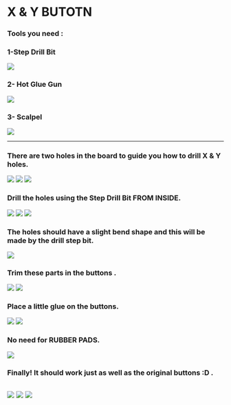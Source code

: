 # X & Y BUTOTN


### Tools you need :
### 1-Step Drill Bit 
![](https://github.com/Gameboypi/SPW/blob/master/X_Y/1.JPG)
### 2- Hot Glue Gun
![](https://github.com/Gameboypi/SPW/blob/master/X_Y/1-2.JPG)
### 3- Scalpel 
![](https://github.com/Gameboypi/SPW/blob/master/X_Y/1-3.JPG)

-----

### There are two holes in the board to guide you how to drill X & Y holes.
![](https://github.com/Gameboypi/SPW/blob/master/X_Y/2.JPG)
![](https://github.com/Gameboypi/SPW/blob/master/X_Y/3.JPG)
![](https://github.com/Gameboypi/SPW/blob/master/X_Y/4.JPG)
### Drill the holes using the Step Drill Bit FROM INSIDE.
![](https://github.com/Gameboypi/SPW/blob/master/X_Y/5.JPG)
![](https://github.com/Gameboypi/SPW/blob/master/X_Y/6.JPG)
![](https://github.com/Gameboypi/SPW/blob/master/X_Y/8.JPG)
### The holes should have a slight bend shape and this will be made by the drill step bit. 
![](https://github.com/Gameboypi/SPW/blob/master/X_Y/9.JPG)
### Trim these parts in the buttons .
![](https://github.com/Gameboypi/SPW/blob/master/X_Y/10.JPG)
![](https://github.com/Gameboypi/SPW/blob/master/X_Y/11.JPG)
### Place a little glue on the buttons.
![](https://github.com/Gameboypi/SPW/blob/master/X_Y/12.JPG)
![](https://github.com/Gameboypi/SPW/blob/master/X_Y/13.JPG)
### No need for RUBBER PADS.
![](https://github.com/Gameboypi/SPW/blob/master/X_Y/14.JPG)
### Finally! It should work just as well as the original buttons :D .
![](https://github.com/Gameboypi/SPW/blob/master/X_Y/15.JPG)
![](https://github.com/Gameboypi/SPW/blob/master/X_Y/16.JPG)
![](https://github.com/Gameboypi/SPW/blob/master/X_Y/17.JPG)
-----


 
